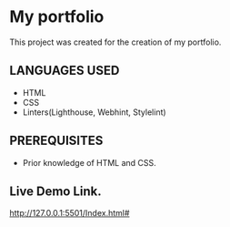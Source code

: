 # My portfolio
This project was created for the creation of my portfolio.

## LANGUAGES USED
- HTML
- CSS
- Linters(Lighthouse, Webhint, Stylelint)

## PREREQUISITES
- Prior knowledge of HTML and CSS.

## Live Demo Link.
http://127.0.0.1:5501/Index.html#